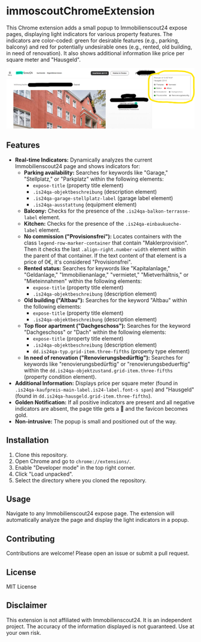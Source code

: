 # immoscoutChromeExtension

This Chrome extension adds a small popup to Immobilienscout24 expose pages, displaying light indicators for various property features. The indicators are color-coded: green for desirable features (e.g., parking, balcony) and red for potentially undesirable ones (e.g., rented, old building, in need of renovation). It also shows additional information like price per square meter and "Hausgeld".

![Screenshot of the extension](pic.png)

## Features

* **Real-time Indicators:** Dynamically analyzes the current Immobilienscout24 page and shows indicators for:
    * **Parking availability:** Searches for keywords like "Garage," "Stellplatz," or "Parkplatz" within the following elements:
        * `expose-title` (property title element)
        * `.is24qa-objektbeschreibung` (description element)
        * `.is24qa-garage-stellplatz-label` (garage label element)
        * `.is24qa-ausstattung` (equipment element)
    * **Balcony:** Checks for the presence of the `.is24qa-balkon-terrasse-label` element.
    * **Kitchen:** Checks for the presence of the `.is24qa-einbaukueche-label` element.
    * **No commission ("Provisionsfrei"):**  Locates containers with the class `legend-row-marker-container` that contain "Maklerprovision". Then it checks the last `.align-right.number-width` element within the parent of that container. If the text content of that element is a price of 0€, it's considered "Provisionsfrei".
    * **Rented status:** Searches for keywords like "Kapitalanlage," "Geldanlage," "Immobilienanlage," "vermietet," "Mietverhältnis," or "Mieteinnahmen" within the following elements:
        * `expose-title` (property title element)
        * `.is24qa-objektbeschreibung` (description element)
    * **Old building ("Altbau"):** Searches for the keyword "Altbau" within the following elements:
        * `expose-title` (property title element)
        * `.is24qa-objektbeschreibung` (description element)
    * **Top floor apartment ("Dachgeschoss"):** Searches for the keyword "Dachgeschoss" or "Dach" within the following elements:
        * `expose-title` (property title element)
        * `.is24qa-objektbeschreibung` (description element)
        * `dd.is24qa-typ.grid-item.three-fifths` (property type element)
    * **In need of renovation ("Renovierungsbedürftig"):** Searches for keywords like "renovierungsbedürftig" or "renovierungsbeduerftig" within the `dd.is24qa-objektzustand.grid-item.three-fifths` (property condition element).
* **Additional Information:** Displays price per square meter (found in `.is24qa-kaufpreis-main-label.is24-label.font-s span`) and "Hausgeld" (found in `dd.is24qa-hausgeld.grid-item.three-fifths`).
* **Golden Notification:** If all positive indicators are present and all negative indicators are absent, the page title gets a 🌟 and the favicon becomes gold.
* **Non-intrusive:** The popup is small and positioned out of the way.

## Installation

1. Clone this repository.
2. Open Chrome and go to `chrome://extensions/`.
3. Enable "Developer mode" in the top right corner.
4. Click "Load unpacked".
5. Select the directory where you cloned the repository.

## Usage

Navigate to any Immobilienscout24 expose page. The extension will automatically analyze the page and display the light indicators in a popup.

## Contributing

Contributions are welcome! Please open an issue or submit a pull request.

## License

MIT License

## Disclaimer

This extension is not affiliated with Immobilienscout24. It is an independent project. The accuracy of the information displayed is not guaranteed. Use at your own risk.
